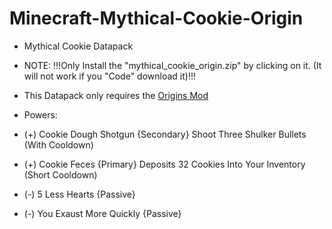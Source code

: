 # Minecraft-Mythical-Cookie-Origin
- Mythical Cookie Datapack

- NOTE: !!!Only Install the "mythical_cookie_origin.zip" by clicking on it. (It will not work if you "Code" download it)!!!

- This Datapack only requires the [Origins Mod](https://www.curseforge.com/minecraft/mc-mods/origins)

- Powers:

- (+) Cookie Dough Shotgun {Secondary} Shoot Three Shulker Bullets (With Cooldown)

- (+) Cookie Feces {Primary} Deposits 32 Cookies Into Your Inventory (Short Cooldown)

- (-) 5 Less Hearts {Passive}

- (-) You Exaust More Quickly {Passive}



